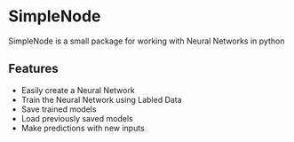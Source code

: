 # SimpleNode

SimpleNode is a small package for working with Neural Networks in python

## Features

- Easily create a Neural Network
- Train the Neural Network using Labled Data
- Save trained models
- Load previously saved models
- Make predictions with new inputs